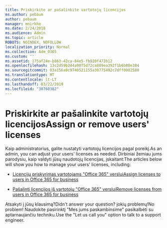 ```yaml
---
title: Priskirkite ar pašalinkite vartotojų licencijos
ms.author: pebaum
author: pebaum
manager: mnirkhe
ms.date: 2/24/2018
ms.audience: Admin
ms.topic: article
ROBOTS: NOINDEX, NOFOLLOW
localization_priority: Normal
ms.collection: Adm_O365
ms.custom: ''
ms.assetid: 175af24e-b863-42ca-84e5-fb920f472b12
ms.openlocfilehash: 13c2d59b244a98f5d72ca889ea392f1b6b80e384
ms.sourcegitcommit: 03a156a9c9740521155a30775492c7dff0982588
ms.translationtype: MT
ms.contentlocale: lt-LT
ms.lasthandoff: 03/22/2019
ms.locfileid: "30760382"
---
```

# <a name="assign-or-remove-users-licenses"></a><span data-ttu-id="83f02-102">Priskirkite ar pašalinkite vartotojų licencijos</span><span class="sxs-lookup"><span data-stu-id="83f02-102">Assign or remove users' licenses</span></span>

<span data-ttu-id="83f02-103">Kaip administratorius, galite nustatyti vartotojų licencijos pagal poreikį.</span><span class="sxs-lookup"><span data-stu-id="83f02-103">As an admin, you can adjust your users' licenses as needed.</span></span> <span data-ttu-id="83f02-104">Dirbiniai žemiau jums parodysiu, kaip valdyti jūsų naudotojų licencijas, įskaitant:</span><span class="sxs-lookup"><span data-stu-id="83f02-104">The articles below will show you how to manage your users' licenses, including:</span></span>
  
- [<span data-ttu-id="83f02-105">Licencijų priskyrimas vartotojams "Office 365" verslui</span><span class="sxs-lookup"><span data-stu-id="83f02-105">Assign licenses to users in Office 365 for business</span></span>](https://support.office.com/article/997596b5-4173-4627-b915-36abac6786dc)
    
- [<span data-ttu-id="83f02-106">Pašalinti licencijos iš vartotojų "Office 365" verslui</span><span class="sxs-lookup"><span data-stu-id="83f02-106">Remove licenses from users in Office 365 for business</span></span>](https://support.office.com/article/9b497c85-d0a4-4735-80fa-d3565bc05bd1)
    
<span data-ttu-id="83f02-107">Atsakyti į jūsų klausimą?</span><span class="sxs-lookup"><span data-stu-id="83f02-107">Didn't answer your question?</span></span> <span data-ttu-id="83f02-108">jokių problemų!</span><span class="sxs-lookup"><span data-stu-id="83f02-108">No problem!</span></span> <span data-ttu-id="83f02-109">Naudokite pasirinktį "Mes jums paskambinsime" pasikalbėti su aptarnaujančiu techniku.</span><span class="sxs-lookup"><span data-stu-id="83f02-109">Use the "Let us call you" option to talk to a support engineer.</span></span>
  

